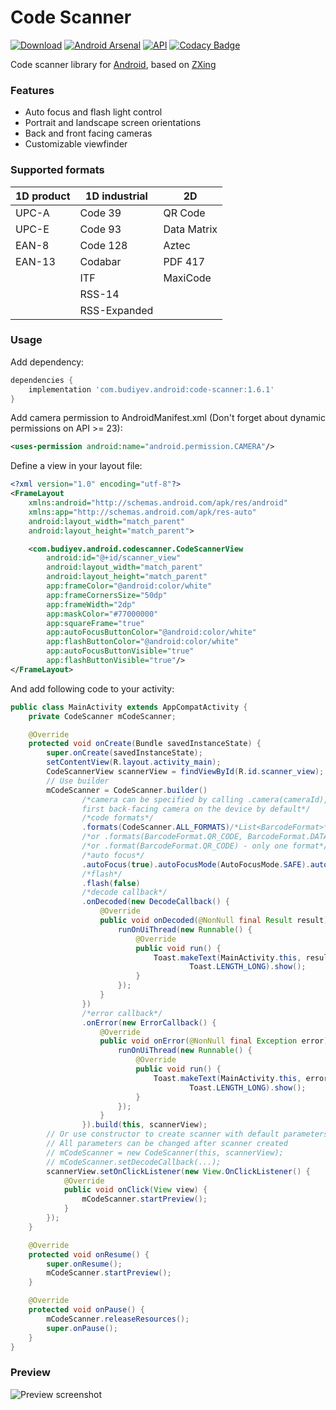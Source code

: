 # Code Scanner
[![Download](https://api.bintray.com/packages/yuriy-budiyev/maven/code-scanner/images/download.svg)](https://bintray.com/yuriy-budiyev/maven/code-scanner/_latestVersion)
[![Android Arsenal](https://img.shields.io/badge/Android%20Arsenal-Code%20Scanner-blue.svg?style=flat)](https://android-arsenal.com/details/1/6095)
[![API](https://img.shields.io/badge/API-14%2B-blue.svg?style=flat)](https://android-arsenal.com/api?level=14)
[![Codacy Badge](https://api.codacy.com/project/badge/Grade/04f32141b2ef480580f709883541b469)](https://www.codacy.com/app/yuriy-budiyev/code-scanner?utm_source=github.com&amp;utm_medium=referral&amp;utm_content=yuriy-budiyev/code-scanner&amp;utm_campaign=Badge_Grade)

Code scanner library for [Android](https://developer.android.com), based on [ZXing](https://github.com/zxing/zxing)

### Features
* Auto focus and flash light control
* Portrait and landscape screen orientations
* Back and front facing cameras
* Customizable viewfinder

### Supported formats
| 1D product | 1D industrial | 2D
| ---------- | ------------- | --------------
| UPC-A      | Code 39       | QR Code
| UPC-E      | Code 93       | Data Matrix
| EAN-8      | Code 128      | Aztec
| EAN-13     | Codabar       | PDF 417
|            | ITF           | MaxiCode
|            | RSS-14        |
|            | RSS-Expanded  |

### Usage
Add dependency:
```gradle
dependencies {
    implementation 'com.budiyev.android:code-scanner:1.6.1'
}
```
Add camera permission to AndroidManifest.xml (Don't forget about dynamic permissions on API >= 23):
```xml
<uses-permission android:name="android.permission.CAMERA"/>
```
Define a view in your layout file:
```xml
<?xml version="1.0" encoding="utf-8"?>
<FrameLayout
    xmlns:android="http://schemas.android.com/apk/res/android"
    xmlns:app="http://schemas.android.com/apk/res-auto"
    android:layout_width="match_parent"
    android:layout_height="match_parent">

    <com.budiyev.android.codescanner.CodeScannerView
        android:id="@+id/scanner_view"
        android:layout_width="match_parent"
        android:layout_height="match_parent"
        app:frameColor="@android:color/white"
        app:frameCornersSize="50dp"
        app:frameWidth="2dp"
        app:maskColor="#77000000"
        app:squareFrame="true"
        app:autoFocusButtonColor="@android:color/white"
        app:flashButtonColor="@android:color/white"
        app:autoFocusButtonVisible="true"
        app:flashButtonVisible="true"/>
</FrameLayout>
```
And add following code to your activity:
```java
public class MainActivity extends AppCompatActivity {
    private CodeScanner mCodeScanner;

    @Override
    protected void onCreate(Bundle savedInstanceState) {
        super.onCreate(savedInstanceState);
        setContentView(R.layout.activity_main);
        CodeScannerView scannerView = findViewById(R.id.scanner_view);
        // Use builder
        mCodeScanner = CodeScanner.builder()
                /*camera can be specified by calling .camera(cameraId),
                first back-facing camera on the device by default*/
                /*code formats*/
                .formats(CodeScanner.ALL_FORMATS)/*List<BarcodeFormat>*/
                /*or .formats(BarcodeFormat.QR_CODE, BarcodeFormat.DATA_MATRIX, ...)*/
                /*or .format(BarcodeFormat.QR_CODE) - only one format*/
                /*auto focus*/
                .autoFocus(true).autoFocusMode(AutoFocusMode.SAFE).autoFocusInterval(2000L)
                /*flash*/
                .flash(false)
                /*decode callback*/
                .onDecoded(new DecodeCallback() {
                    @Override
                    public void onDecoded(@NonNull final Result result) {
                        runOnUiThread(new Runnable() {
                            @Override
                            public void run() {
                                Toast.makeText(MainActivity.this, result.getText(),
                                        Toast.LENGTH_LONG).show();
                            }
                        });
                    }
                })
                /*error callback*/
                .onError(new ErrorCallback() {
                    @Override
                    public void onError(@NonNull final Exception error) {
                        runOnUiThread(new Runnable() {
                            @Override
                            public void run() {
                                Toast.makeText(MainActivity.this, error.getMessage(),
                                        Toast.LENGTH_LONG).show();
                            }
                        });
                    }
                }).build(this, scannerView);
        // Or use constructor to create scanner with default parameters
        // All parameters can be changed after scanner created
        // mCodeScanner = new CodeScanner(this, scannerView);                
        // mCodeScanner.setDecodeCallback(...);                
        scannerView.setOnClickListener(new View.OnClickListener() {
            @Override
            public void onClick(View view) {
                mCodeScanner.startPreview();
            }
        });
    }

    @Override
    protected void onResume() {
        super.onResume();
        mCodeScanner.startPreview();
    }

    @Override
    protected void onPause() {
        mCodeScanner.releaseResources();
        super.onPause();
    }
}
```
### Preview
![Preview screenshot](https://raw.githubusercontent.com/yuriy-budiyev/code-scanner/master/images/code_scanner_preview.png)
